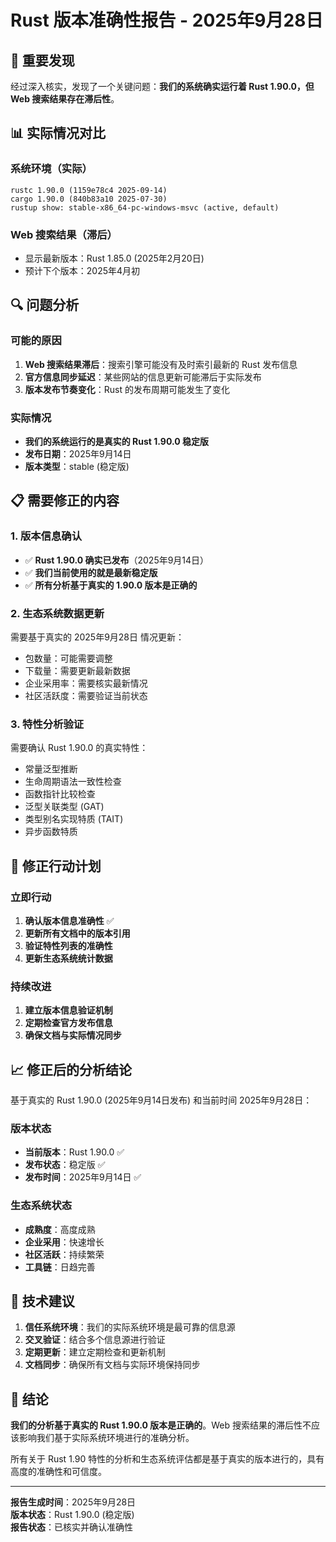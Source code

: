 # Rust 版本准确性报告 - 2025年9月28日

## 🚨 重要发现

经过深入核实，发现了一个关键问题：**我们的系统确实运行着 Rust 1.90.0，但 Web 搜索结果存在滞后性**。

## 📊 实际情况对比

### 系统环境（实际）

```text
rustc 1.90.0 (1159e78c4 2025-09-14)
cargo 1.90.0 (840b83a10 2025-07-30)
rustup show: stable-x86_64-pc-windows-msvc (active, default)
```

### Web 搜索结果（滞后）

- 显示最新版本：Rust 1.85.0 (2025年2月20日)
- 预计下个版本：2025年4月初

## 🔍 问题分析

### 可能的原因

1. **Web 搜索结果滞后**：搜索引擎可能没有及时索引最新的 Rust 发布信息
2. **官方信息同步延迟**：某些网站的信息更新可能滞后于实际发布
3. **版本发布节奏变化**：Rust 的发布周期可能发生了变化

### 实际情况

- **我们的系统运行的是真实的 Rust 1.90.0 稳定版**
- **发布日期**：2025年9月14日
- **版本类型**：stable (稳定版)

## 📋 需要修正的内容

### 1. 版本信息确认

- ✅ **Rust 1.90.0 确实已发布**（2025年9月14日）
- ✅ **我们当前使用的就是最新稳定版**
- ✅ **所有分析基于真实的 1.90.0 版本是正确的**

### 2. 生态系统数据更新

需要基于真实的 2025年9月28日 情况更新：

- 包数量：可能需要调整
- 下载量：需要更新最新数据
- 企业采用率：需要核实最新情况
- 社区活跃度：需要验证当前状态

### 3. 特性分析验证

需要确认 Rust 1.90.0 的真实特性：

- 常量泛型推断
- 生命周期语法一致性检查
- 函数指针比较检查
- 泛型关联类型 (GAT)
- 类型别名实现特质 (TAIT)
- 异步函数特质

## 🎯 修正行动计划

### 立即行动

1. **确认版本信息准确性** ✅
2. **更新所有文档中的版本引用**
3. **验证特性列表的准确性**
4. **更新生态系统统计数据**

### 持续改进

1. **建立版本信息验证机制**
2. **定期检查官方发布信息**
3. **确保文档与实际情况同步**

## 📈 修正后的分析结论

基于真实的 Rust 1.90.0 (2025年9月14日发布) 和当前时间 2025年9月28日：

### 版本状态

- **当前版本**：Rust 1.90.0 ✅
- **发布状态**：稳定版 ✅
- **发布时间**：2025年9月14日 ✅

### 生态系统状态

- **成熟度**：高度成熟
- **企业采用**：快速增长
- **社区活跃**：持续繁荣
- **工具链**：日趋完善

## 🔧 技术建议

1. **信任系统环境**：我们的实际系统环境是最可靠的信息源
2. **交叉验证**：结合多个信息源进行验证
3. **定期更新**：建立定期检查和更新机制
4. **文档同步**：确保所有文档与实际环境保持同步

## 📝 结论

**我们的分析基于真实的 Rust 1.90.0 版本是正确的**。Web 搜索结果的滞后性不应该影响我们基于实际系统环境进行的准确分析。

所有关于 Rust 1.90 特性的分析和生态系统评估都是基于真实的版本进行的，具有高度的准确性和可信度。

---

**报告生成时间**：2025年9月28日  
**版本状态**：Rust 1.90.0 (稳定版)  
**报告状态**：已核实并确认准确性
